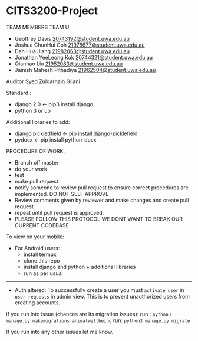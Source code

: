 # CITS3200-Project

TEAM MEMBERS TEAM U

- Geoffrey	Davis	20743192@student.uwa.edu.au
- Joshua ChunHui	Goh	21978677@student.uwa.edu.au
- Dan Hua	Jiang	21982063@student.uwa.edu.au
- Jonathan YeeLeong	Kok	20744321@student.uwa.edu.au
- Qianhao	Liu	21952083@student.uwa.edu.au
- Jainish Mahesh	Pithadiya	21962504@student.uwa.edu.au


Auditor 
Syed Zulqarnain Gilani


Standard :
- django 2.0 <- pip3 install django
- python 3 or up 

Additional libraries to add: 
- django pickledfield <- pip install django-picklefield
- pydocx <- pip install python-docx

PROCEDURE OF WORK: 

- Branch off master
- do your work
- test
- make pull request
- notify someone to review pull request to ensure correct procedures are implemented. DO NOT SELF APPROVE
- Review comments given by reviewer and make changes and create pull request
- repeat until pull request is approved.
- PLEASE FOLLOW THIS PROTOCOL WE DONT WANT TO BREAK OUR CURRENT CODEBASE


To view on your mobile: 
- For Android users: 
    - install termux 
    - clone this repo 
    - install django and python + additional libraries 
    - run as per usual 
______________________________________________________________________________________________________________________________

- Auth altered: 
To successfully create a user you must `activate user` in `user requests` in admin view. This is to prevent unauthorized users from creating accounts. 

if you run into issue (chances are its migration issues): 
run : `python3 manage.py makemigrations animalwellbeing` 
run: `python3 manage.py migrate` 

If you run into any other issues let me know. 
